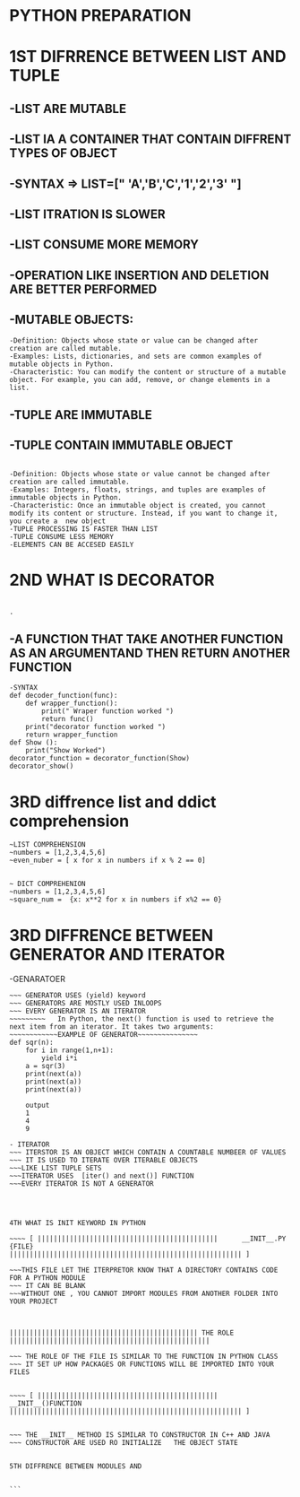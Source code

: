 # PYTHON PREPARATION

# 1ST DIFRRENCE BETWEEN LIST AND TUPLE

## -LIST ARE MUTABLE

## -LIST IA A CONTAINER THAT CONTAIN DIFFRENT TYPES OF OBJECT

## -SYNTAX => LIST=[" 'A','B','C','1','2','3' "]

## -LIST ITRATION IS SLOWER

## -LIST CONSUME MORE MEMORY

## -OPERATION LIKE INSERTION AND DELETION ARE BETTER PERFORMED

## -MUTABLE OBJECTS:

```
-Definition: Objects whose state or value can be changed after creation are called mutable.
-Examples: Lists, dictionaries, and sets are common examples of mutable objects in Python.
-Characteristic: You can modify the content or structure of a mutable object. For example, you can add, remove, or change elements in a list.
```



## -TUPLE ARE IMMUTABLE
## -TUPLE CONTAIN IMMUTABLE OBJECT

```IMMUTABLE MEANING ~~~~~~~~~~~~~~~~~~~~~~~~~~~~~~~~~~

-Definition: Objects whose state or value cannot be changed after creation are called immutable.
-Examples: Integers, floats, strings, and tuples are examples of immutable objects in Python.
-Characteristic: Once an immutable object is created, you cannot modify its content or structure. Instead, if you want to change it, you create a  new object
-TUPLE PROCESSING IS FASTER THAN LIST
-TUPLE CONSUME LESS MEMORY
-ELEMENTS CAN BE ACCESED EASILY
```



# 2ND  WHAT IS DECORATOR
																										.
## -A FUNCTION THAT TAKE ANOTHER FUNCTION AS AN ARGUMENTAND THEN RETURN ANOTHER FUNCTION

```
-SYNTAX
def decoder_function(func):
	def wrapper_function():
		print(" Wraper function worked ")
		return func()
	print("decorator function worked ")
	return wrapper_function
def Show ():
	print("Show Worked")
decorator_function = decorator_function(Show)
decorator_show()

```

# 3RD  diffrence list and ddict comprehension

```
~LIST COMPREHENSION
~numbers = [1,2,3,4,5,6]
~even_nuber = [ x for x in numbers if x % 2 == 0]


~ DICT COMPREHENION
~numbers = [1,2,3,4,5,6]
~square_num =  {x: x**2 for x in numbers if x%2 == 0}

```
# 3RD DIFFRENCE BETWEEN GENERATOR AND ITERATOR

-GENARATOER
~~~ GENERATOR ARE ITERATOR WHICH ARE EXECUTE ONLY ONCE
~~~ GENERATOR USES (yield) keyword
~~~ GENERATORS ARE MOSTLY USED INLOOPS
~~~ EVERY GENERATOR IS AN ITERATOR
~~~~~~~~~   In Python, the next() function is used to retrieve the next item from an iterator. It takes two arguments:
~~~~~~~~~~~~EXAMPLE OF GENERATOR~~~~~~~~~~~~~~~
def sqr(n):
	for i in range(1,n+1):
		yield i*i
	a = sqr(3)
	print(next(a))
	print(next(a))
	print(next(a))

	output
	1
	4
	9

- ITERATOR
~~~ ITERSTOR IS AN OBJECT WHICH CONTAIN A COUNTABLE NUMBEER OF VALUES
~~~ IT IS USED TO ITERATE OVER ITERABLE OBJECTS
~~~LIKE LIST TUPLE SETS
~~~ITERATOR USES  [iter() and next()] FUNCTION
~~~EVERY ITERATOR IS NOT A GENERATOR




4TH WHAT IS INIT KEYWORD IN PYTHON

~~~~ [ |||||||||||||||||||||||||||||||||||||||||||||      __INIT__.PY {FILE}	       |||||||||||||||||||||||||||||||||||||||||||||||||||||||||| ]

~~~THIS FILE LET THE ITERPRETOR KNOW THAT A DIRECTORY CONTAINS CODE FOR A PYTHON MODULE
~~~ IT CAN BE BLANK
~~~WITHOUT ONE , YOU CANNOT IMPORT MODULES FROM ANOTHER FOLDER INTO YOUR PROJECT



||||||||||||||||||||||||||||||||||||||||||||||| THE ROLE ||||||||||||||||||||||||||||||||||||||||||||||||||

~~~ THE ROLE OF THE FILE IS SIMILAR TO THE FUNCTION IN PYTHON CLASS
~~~ IT SET UP HOW PACKAGES OR FUNCTIONS WILL BE IMPORTED INTO YOUR FILES


~~~~ [ |||||||||||||||||||||||||||||||||||||||||||||      __INIT__()FUNCTION	       |||||||||||||||||||||||||||||||||||||||||||||||||||||||||| ]


~~~ THE __INIT__ METHOD IS SIMILAR TO CONSTRUCTOR IN C++ AND JAVA
~~~ CONSTRUCTOR ARE USED RO INITIALIZE   THE OBJECT STATE


5TH DIFFRENCE BETWEEN MODULES AND


```
